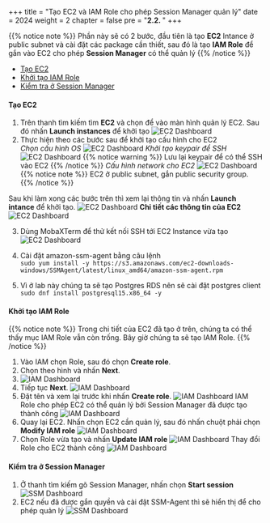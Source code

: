 +++
title = "Tạo EC2 và IAM Role cho phép Session Manager quản lý"
date = 2024
weight = 2
chapter = false
pre = "<b>2.2. </b>"
+++

{{% notice note %}}
Phần này sẽ có 2 bước, đầu tiên là tạo **EC2** Intance ở public subnet và cài đặt các package cần thiết, sau đó là tạo **IAM Role** để gắn vào EC2 cho phép **Session Manager** có thể quản lý
{{% /notice %}}

- [Tạo EC2](#tạo-ec2)
- [Khởi tạo IAM Role](#khởi-tạo-iam-role)
- [Kiểm tra ở Session Manager](#kiểm-tra-ở-session-manager)

#### Tạo EC2

1. Trên thanh tìm kiếm tìm **EC2** và chọn để vào màn hình quản lý EC2. Sau đó nhấn **Launch instances** để khởi tạo
   ![EC2 Dashboard](/images/2-EC2/ec2_console.jpg)
2. Thực hiện theo các bước sau để khởi tạo cấu hình cho EC2  
   _Chọn cấu hình OS_
   ![EC2 Dashboard](/images/2-EC2/ec2_name_OS.jpg)
   _Khởi tạo keypair để SSH_
   ![EC2 Dashboard](/images/2-EC2/ec2_keypair.jpg)
   {{% notice warning %}}
   Lưu lại keypair để có thể SSH vào EC2
   {{% /notice %}}
   _Cấu hình network cho EC2_
   ![EC2 Dashboard](/images/2-EC2/ec2_network_setting.jpg)
   {{% notice note %}}
   EC2 ở public subnet, gắn public security group.
   {{% /notice %}}

Sau khi làm xong các bước trên thì xem lại thông tin và nhấn **Launch intance** để khởi tạo.
![EC2 Dashboard](/images/2-EC2/ec2_create_success.jpg)
**Chi tiết các thông tin của EC2**
![EC2 Dashboard](/images/2-EC2/ec2_detail.jpg)

3. Dùng MobaXTerm để thử kết nối SSH tới EC2 Instance vừa tạo
   ![EC2 Dashboard](/images/2-EC2/MobaXTerm.jpg)

4. Cài đặt amazon-ssm-agent bằng câu lệnh  
   `sudo yum install -y https://s3.amazonaws.com/ec2-downloads-windows/SSMAgent/latest/linux_amd64/amazon-ssm-agent.rpm`

5. Vì ở lab này chúng ta sẽ tạo Postgres RDS nên sẽ cài đặt postgres client  
   `sudo dnf install postgresql15.x86_64 -y`

#### Khởi tạo IAM Role

{{% notice note %}}
Trong chi tiết của EC2 đã tạo ở trên, chúng ta có thể thấy mục IAM Role vẫn còn trống. Bây giờ chúng ta sẽ tạo IAM Role.
{{% /notice %}}

1. Vào IAM chọn Role, sau đó chọn **Create role**.
2. Chọn theo hình và nhấn **Next**.
3. ![IAM Dashboard](/images/2-EC2/iam_ec2_role.jpg)
4. Tiếp tục **Next**.
   ![IAM Dashboard](/images/2-EC2/iam_ec2_role_permission.jpg)
5. Đặt tên và xem lại trước khi nhấn **Create role**.
   ![IAM Dashboard](/images/2-EC2/iam_ec2_role_review.jpg)
   IAM Role cho phép EC2 có thể quản lý bởi Session Manager đã được tạo thành công
   ![IAM Dashboard](/images/2-EC2/iam_ec2_role_success.jpg)
6. Quay lại EC2. Nhấn chọn EC2 cần quản lý, sau đó nhấn chuột phải chọn **Modify IAM role**
   ![IAM Dashboard](/images/2-EC2/ec2_modify_role_console.jpg)
7. Chọn Role vừa tạo và nhấn **Update IAM role**
   ![IAM Dashboard](/images/2-EC2/ec2_modify_role_detail.jpg)
   Thay đổi Role cho EC2 thành công
   ![IAM Dashboard](/images/2-EC2/ec2_modify_role_success.jpg)

#### Kiểm tra ở Session Manager

1. Ở thanh tìm kiếm gõ Session Manager, nhấn chọn **Start session**
   ![SSM Dashboard](/images/2-EC2/system_manager_start.jpg)
2. EC2 nếu đã được gắn quyền và cài đặt SSM-Agent thì sẽ hiển thị để cho phép quản lý
   ![SSM Dashboard](/images/2-EC2/system_manager_sso_0_instances.jpg)
